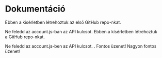 # Dokumentáció

Ebben a kísérletben létrehoztuk az első GitHub repo-nkat.

Ne feledd az account.js-ban az API kulcsot.
Ebben a kísérletben létrehoztuk a GitHub repo-nkat.

Ne feledd az account.js-ben az API kulcsot.
.
Fontos üzenet! Nagyon fontos üzenet!
